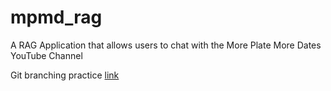 # mpmd_rag
A RAG Application that allows users to chat with the More Plate More Dates YouTube Channel



Git branching practice [link](https://learngitbranching.js.org/?locale=en_US)